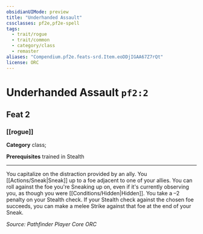 ```yaml
---
obsidianUIMode: preview
title: "Underhanded Assault"
cssclasses: pf2e,pf2e-spell
tags:
  - trait/rogue
  - trait/common
  - category/class
  - remaster
aliases: "Compendium.pf2e.feats-srd.Item.eoDDjIGAA67Z7rQt"
license: ORC
---
```

# Underhanded Assault `pf2:2`
## Feat 2
### [[rogue]]

**Category** class; 



**Prerequisites** trained in Stealth
* * *
You capitalize on the distraction provided by an ally. You [[Actions/Sneak|Sneak]] up to a foe adjacent to one of your allies. You can roll against the foe you're Sneaking up on, even if it's currently observing you, as though you were [[Conditions/Hidden|Hidden]]. You take a –2 penalty on your Stealth check. If your Stealth check against the chosen foe succeeds, you can make a melee Strike against that foe at the end of your Sneak.

*Source: Pathfinder Player Core*
*ORC*